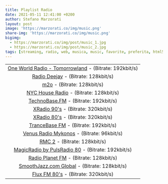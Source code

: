 ```yaml
---
title: Playlist Radio
date: 2021-05-11 12:41:00 +0200
author: Stefano Marzorati
layout: post
image: 'https://marzorati.co/img/music.png'
share-img: 'https://marzorati.co/img/music.png'
bigimg:
  - https://marzorati.co/img/post/music_1.jpg
  - https://marzorati.co/img/post/music_2.jpg
tags: [streaming, radio, web, musica, music, favorite, preferita, html5, player]
---
```

<center>
<table>
<tbody>
<tr>
<td style="text-align: center;"><a href="https://playerservices.streamtheworld.com/api/livestream-redirect/OWR_INTERNATIONAL.mp3" target="_blank">One World Radio - Tomorrowland</a> - (Bitrate: 192kbit/s)</td>
</tr>
<tr>
<td style="text-align: center;"><a href="https://radiodeejay-lh.akamaihd.net/i/RadioDeejay_Live_1@189857/index_96_a-p.m3u8?sd=10&rebase=on" target="_blank">Radio Deejay</a> - (Bitrate: 128kbit/s)</td>
</tr>
<tr>
<td style="text-align: center;"><a href="https://radiom2o-lh.akamaihd.net/i/RadioM2o_Live_1@42518/index_96_a-p.m3u8?sd=10&rebase=on" target="_blank">m2o</a> - (Bitrate: 128kbit/s)</td>
</tr>
<tr>
<td style="text-align: center;"><a href="http://www.ophanim.net:8400/;" target="_blank">NYC House Radio</a> - (Bitrate: 128kbit/s)</td>
</tr>
<tr>
<td style="text-align: center;"><a href="https://mp3.stream.tb-group.fm/tb.mp3?/technobase.ogg" target="_blank">TechnoBase.FM</a> - (Bitrate: 192kbit/s)</td>
</tr>
<tr>
<td style="text-align: center;"><a href="http://streams.fluxfm.de/90er/mp3-320/" target="_blank">XRadio 90's</a> - (Bitrate: 320kbit/s)</td>
</tr>
<tr>
<td style="text-align: center;"><a href="http://streams.fluxfm.de/80er/mp3-128/" target="_blank">XRadio 80's</a> - (Bitrate: 320kbit/s)</td>
</tr>
<tr>
<td style="text-align: center;"><a href="https://mp3.stream.tb-group.fm/trb.mp3?" target="_blank">TranceBase FM</a> - (Bitrate: 192kbit/s)</td>
</tr>
<tr>
<td style="text-align: center;"><a href="http://s7.onweb.gr:8410/;" target="_blank">Venus Radio Mykonos</a> - (Bitrate: 96kbit/s)</td>
</tr>
<tr>
<td style="text-align: center;"><a href="https://icy.unitedradio.it/RMC.mp3" target="_blank">RMC 2</a> - (Bitrate: 128kbit/s)</td>
</tr>
<tr>
<td style="text-align: center;"><a href="http://87.98.129.202/magicradioHD.mp3" target="_blank">MagicRadio by PulsRadio 80</a> - (Bitrate: 192kbit/s)</td>
</tr>
<tr>
<td style="text-align: center;"><a href="http://91.121.104.139:8100" target="_blank">Radio Planet FM</a> - (Bitrate: 128kbit/s)</td>
</tr>
<tr>
<td style="text-align: center;"><a href="http://sj128.hnux.com" target="_blank">SmoothJazz.com Global</a> - (Bitrate: 128kbit/s)</td>
</tr>
<tr>
<td style="text-align: center;"><a href="http://fluxfm.hoerradar.de/flux-80er-mp3-hq?sABC=5po0nr8q%230%237r0op38pr913007379oq5nn513r6r944%23syhksz.qr_jrocynlre&amsparams=playerid:fluxfm.de_webplayer;skey:1555082893" target="_blank">Flux FM 80's</a> - (Bitrate: 320kbit/s)</td>
</tr>
</tbody>
</table>
</center>